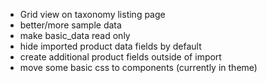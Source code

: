 - Grid view on taxonomy listing page
- better/more sample data
- make basic_data read only
- hide imported product data fields by default
- create additional product fields outside of import
- move some basic css to components (currently in theme)